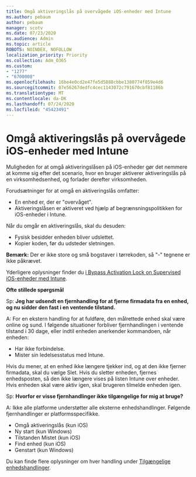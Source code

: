 ```yaml
---
title: Omgå aktiveringslås på overvågede iOS-enheder med Intune
ms.author: pebaum
author: pebaum
manager: scotv
ms.date: 07/23/2020
ms.audience: Admin
ms.topic: article
ROBOTS: NOINDEX, NOFOLLOW
localization_priority: Priority
ms.collection: Adm_O365
ms.custom:
- "1277"
- "6700008"
ms.openlocfilehash: 16be4e0cd2e47fe5d5888cbbe1380774f859e4d6
ms.sourcegitcommit: 07e56267dedfc4cec1143072c791670cbf81186b
ms.translationtype: MT
ms.contentlocale: da-DK
ms.lasthandoff: 07/24/2020
ms.locfileid: "45423491"
---
```

# <a name="bypass-activation-lock-on-supervised-ios-devices-with-intune"></a>Omgå aktiveringslås på overvågede iOS-enheder med Intune

Muligheden for at omgå aktiveringslåsen på iOS-enheder gør det nemmere at komme sig efter det scenario, hvor en bruger aktiverer aktiveringslås på en virksomhedsenhed, og forlader derefter virksomheden.

Forudsætninger for at omgå en aktiveringslås omfatter:

- En enhed er, der er "overvåget".
- Aktiveringslåsen er aktiveret ved hjælp af begrænsningspolitikken for iOS-enheder i Intune.

Når du omgår en aktiveringslås, skal du desuden:

- Fysisk besidder enheden bliver udslettet.
- Kopier koden, før du udsteder sletningen.

**Bemærk:** Der er ikke store og små bogstaver i tørrekoden, så "-" tegnene er ikke påkrævet.

Yderligere oplysninger finder du [i Bypass Activation Lock on Supervised iOS-enheder med Intune](https://docs.microsoft.com/intune/device-activation-lock-bypass).

**Ofte stillede spørgsmål**

Sp: **Jeg har udsendt en fjernhandling for at fjerne firmadata fra en enhed, og nu sidder den fast i en ventende tilstand.**

A: For en ekstern handling for at fuldføre, den målrettede enhed skal være online og sund. I følgende situationer forbliver fjernhandlingen i ventende tilstand i 30 dage, eller indtil enheden anerkender kommandoen, når enheden:

- Har ikke forbindelse.
- Mister sin ledelsesstatus med Intune.

Hvis du mener, at en enhed ikke længere tjekker ind, og at den ikke fjerner firmadata, skal du vælge Slet. Hvis du sletter enheden, fjernes enhedsposten, så den ikke længere vises på listen Intune over enheder. Hvis enheden skal være aktiv igen, skal brugeren tilmelde enheden igen.

Sp: **Hvorfor er visse fjernhandlinger ikke tilgængelige for mig at bruge?**

A: Ikke alle platforme understøtter alle eksterne enhedshandlinger. Følgende fjernhandlinger er platformsspecifikke.

- Omgå aktiveringslås (kun iOS)
- Ny start (kun Windows)
- Tilstanden Mistet (kun iOS)
- Find enhed (kun iOS)
- Genstart (kun Windows)

Du kan finde flere oplysninger om hver handling under [Tilgængelige enhedshandlinger](https://docs.microsoft.com/intune/device-management#available-device-actions).